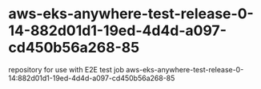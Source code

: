 # aws-eks-anywhere-test-release-0-14-882d01d1-19ed-4d4d-a097-cd450b56a268-85
repository for use with E2E test job aws-eks-anywhere-test-release-0-14:882d01d1-19ed-4d4d-a097-cd450b56a268-85
